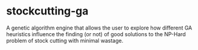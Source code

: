 # stockcutting-ga
A genetic algorithm engine that allows the user to explore how different GA heuristics influence the finding (or not) of good solutions to the NP-Hard problem of stock cutting with minimal wastage.
